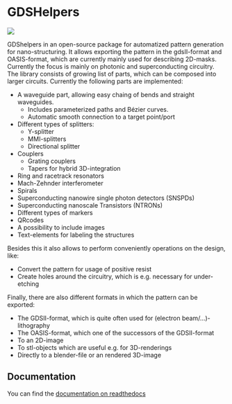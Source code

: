 GDSHelpers
==========

![](index-1.png)

GDShelpers in an open-source package for automatized pattern generation for nano-structuring.
It allows exporting the pattern in the gdsII-format and OASIS-format, which are currently mainly used for describing 2D-masks.
Currently the focus is mainly on photonic and superconducting circuitry.
The library consists of growing list of parts, which can be composed into larger circuits.
Currently the following parts are implemented:

* A waveguide part, allowing easy chaing of bends and straight waveguides.
  - Includes parameterized paths and Bézier curves.
  - Automatic smooth connection to a target point/port
* Different types of splitters:
  - Y-splitter
  - MMI-splitters
  - Directional splitter
* Couplers
  - Grating couplers
  - Tapers for hybrid 3D-integration
* Ring and racetrack resonators
* Mach-Zehnder interferometer
* Spirals
* Superconducting nanowire single photon detectors (SNSPDs)
* Superconducting nanoscale Transistors (NTRONs)
* Different types of markers
* QRcodes
* A possibility to include images
* Text-elements for labeling the structures

Besides this it also allows to perform conveniently operations on the design, like:

* Convert the pattern for usage of positive resist
* Create holes around the circuitry, which is e.g. necessary for under-etching

Finally, there are also different formats in which the pattern can be exported:

* The GDSII-format, which is quite often used for (electron beam/...)-lithography
* The OASIS-format, which one of the successors of the GDSII-format
* To an 2D-image
* To stl-objects which are useful e.g. for 3D-renderings
* Directly to a blender-file or an rendered 3D-image

## Documentation
You can find the [documentation on readthedocs](https://gdshelpers.readthedocs.io)
